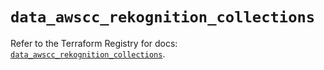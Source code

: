 # `data_awscc_rekognition_collections`

Refer to the Terraform Registry for docs: [`data_awscc_rekognition_collections`](https://registry.terraform.io/providers/hashicorp/awscc/0.70.0/docs/data-sources/rekognition_collections).
